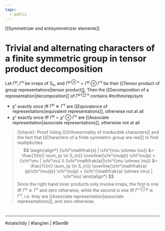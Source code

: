 ```yaml
---
tags:
  - public
---
```

[[Symmetrizer and antisymmetrizer elements]]
# Trivial and alternating characters of a finite symmetric group in tensor product decomposition

Let $\Gamma^\mu, \Gamma^\nu$ be irreps of $S_{n}$, and $\Gamma^{\mu \otimes \nu} = \Gamma^\mu \otimes \Gamma^\nu$ be their [[Tensor product of group representations|tensor product]].
Then the [[Decomposition of a representation|decomposition]] of $\Gamma^{\mu \otimes \nu}$ contains #m/thm/rep/sym

- $\chi^\mathfrak{s}$ exactly once iff $\Gamma^\mu \cong \Gamma^\nu$ are [[Equivalence of representations|equivalent representations]], otherwise not at all
- $\chi^\mathfrak{a}$ exactly once iff $\Gamma^\mu = \chi^\mathfrak{a} \otimes \Gamma^\nu$ are [[Associate representation|associate representations]], otherwise not at all

> [!check]- Proof
> Using [[Orthonormality of irreducible characters]] and the fact that [[Characters of a finite symmetric group are real]] to find multiplicities
> $$
> \begin{align*}
> (\chi^\mathfrak{s} | \chi^{\mu \otimes \nu}) &= \frac{1}{n!} \sum_{p \in S_{n}} \overline{\chi^\mu(p)} \chi^\nu(p) = (\chi^\mu | \chi^\nu) \\
> (\chi^\mathfrak{a}|\chi^{\mu \otimes \nu}) &= \frac{1}{n!} \sum_{p \in S_{n}} \overline{\chi^\mathfrak{a}(p)\chi^\mu(p)} \chi^\nu(p) = (\chi^{\mathfrak{a} \otimes \mu} | \chi^\nu)
> \end{align*}
> $$
> Since the right hand inner products only involve irreps,
> the first is one iff $\Gamma^\mu \cong \Gamma^\nu$ and zero otherwise,
> while the second is one iff $\Gamma^{\mathfrak{a} \otimes \mu} \cong \Gamma^\nu$, i.e. they are [[Associate representation|associate representations]], and zero otherwise.
> <span class="QED"/>

#
---
#state/tidy | #lang/en | #SemBr
